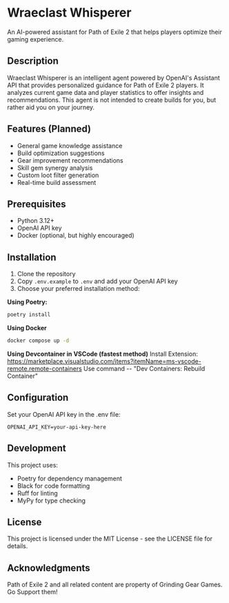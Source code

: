 # Wraeclast Whisperer

An AI-powered assistant for Path of Exile 2 that helps players optimize their gaming experience.

## Description

Wraeclast Whisperer is an intelligent agent powered by OpenAI's Assistant API that provides personalized guidance for Path of Exile 2 players. It analyzes current game data and player statistics to offer insights and recommendations. This agent is not intended to create builds for you, but rather aid you on your journey. 

## Features (Planned)

- General game knowledge assistance
- Build optimization suggestions
- Gear improvement recommendations  
- Skill gem synergy analysis
- Custom loot filter generation
- Real-time build assessment

## Prerequisites

- Python 3.12+
- OpenAI API key
- Docker (optional, but highly encouraged)

## Installation

1. Clone the repository
2. Copy `.env.example` to `.env` and add your OpenAI API key
3. Choose your preferred installation method:

**Using Poetry:**
```sh
poetry install
```

**Using Docker** 
```sh
docker compose up -d
```

**Using Devcontainer in VSCode (fastest method)** 
Install Extension: https://marketplace.visualstudio.com/items?itemName=ms-vscode-remote.remote-containers
Use command -- "Dev Containers: Rebuild Container" 

## Configuration

Set your OpenAI API key in the .env file:

```env
OPENAI_API_KEY=your-api-key-here
```

## Development

This project uses:

- Poetry for dependency management
- Black for code formatting
- Ruff for linting
- MyPy for type checking

## License

This project is licensed under the MIT License - see the LICENSE file for details.

## Acknowledgments

Path of Exile 2 and all related content are property of Grinding Gear Games. Go Support them!

